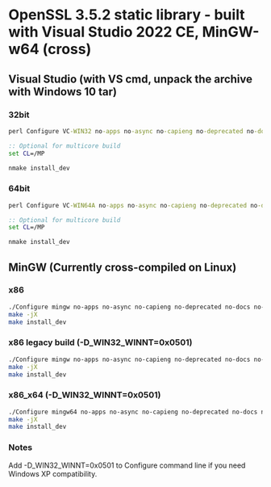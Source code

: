 # OpenSSL 3.5.2 static library - built with Visual Studio 2022 CE, MinGW-w64 (cross)

## Visual Studio (with VS cmd, unpack the archive with Windows 10 tar)

### 32bit

```bat
perl Configure VC-WIN32 no-apps no-async no-capieng no-deprecated no-docs no-dso no-module no-pinshared no-shared no-tests --prefix=C:\Work\Clamav\openssl\win32\build
```

```bat
:: Optional for multicore build
set CL=/MP

nmake install_dev
```

### 64bit

```bat
perl Configure VC-WIN64A no-apps no-async no-capieng no-deprecated no-docs no-dso no-module no-pinshared no-shared no-tests --prefix=C:\Work\Clamav\openssl\x64\build
```

```bat
:: Optional for multicore build
set CL=/MP

nmake install_dev
```

## MinGW (Currently cross-compiled on Linux)

### x86

```sh
./Configure mingw no-apps no-async no-capieng no-deprecated no-docs no-dso no-module no-pinshared no-shared no-tests --cross-compile-prefix=i686-w64-mingw32- --prefix=`pwd`/../dist
make -jX
make install_dev
```

### x86 legacy build (-D\_WIN32\_WINNT=0x0501)

```sh
./Configure mingw no-apps no-async no-capieng no-deprecated no-docs no-dso no-module no-pinshared no-shared no-tests no-sse2 --cross-compile-prefix=i686-w64-mingw32- --prefix=`pwd`/../dist-legacy
make -jX
make install_dev
```

### x86\_x64 (-D\_WIN32\_WINNT=0x0501)

```sh
./Configure mingw64 no-apps no-async no-capieng no-deprecated no-docs no-dso no-module no-pinshared no-shared no-tests --cross-compile-prefix=x86_64-w64-mingw32- --prefix=`pwd`/../dist64
make -jX
make install_dev
```

### Notes

Add -D\_WIN32\_WINNT=0x0501 to Configure command line if you need Windows XP compatibility.
